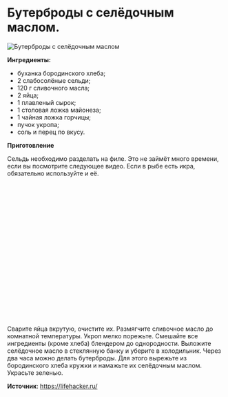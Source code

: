 # Бутерброды с селёдочным маслом.

![Бутерброды с селёдочным маслом](/images/Kulinar/Salad/buter_sel.jpg 'Бутерброды с селёдочным маслом')

**Ингредиенты:**

- буханка бородинского хлеба;
- 2 слабосолёные сельди;
- 120 г сливочного масла;
- 2 яйца;
- 1 плавленый сырок;
- 1 столовая ложка майонеза;
- 1 чайная ложка горчицы;
- пучок укропа;
- соль и перец по вкусу.

**Приготовление**

Сельдь необходимо разделать на филе. Это не займёт много времени, если вы посмотрите следующее видео. Если в рыбе есть икра, обязательно используйте и её.

<div class="youtube" id="8li6soJPnHw" style="width: 560px; height: 315px;"></div>

Сварите яйца вкрутую, очистите их. Размягчите сливочное масло до комнатной температуры. Укроп мелко порежьте. Смешайте все ингредиенты (кроме хлеба) блендером до однородности. Выложите селёдочное масло в стеклянную банку и уберите в холодильник. Через два часа можно делать бутерброды. Для этого вырежьте из бородинского хлеба кружки и намажьте их селёдочным маслом. Украсьте зеленью.

**Источник**: https://lifehacker.ru/
